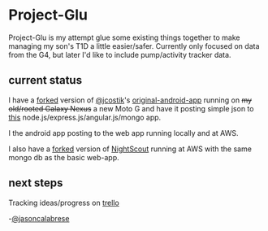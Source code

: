 Project-Glu
===========

Project-Glu is my attempt glue some existing things together to make managing my son's T1D a little easier/safer. Currently only focused on data from the G4, but later I'd like to include pump/activity tracker data.

current status
--------------

I have a [forked](https://github.com/jasoncalabrese/original-android-cgm) version of [@jcostik](https://twitter.com/jcostik)'s [original-android-app](https://github.com/hackingtype1/original-android-cgm) running on ~~my old/rooted Galaxy Nexus~~ a new Moto G and have it posting simple json to [this](https://github.com/jasoncalabrese/project-glu) node.js/express.js/angular.js/mongo app.

I the android app posting to the web app running locally and at AWS.

I also have a [forked](https://github.com/jasoncalabrese/cgm-remote-monitor) version of [NightScout](https://github.com/rnpenguin/cgm-remote-monitor) running at AWS with the same mongo db as the basic web-app. 

next steps
----------

Tracking ideas/progress on [trello](https://trello.com/b/k8dwYmAI/project-glu)

-[@jasoncalabrese](https://twitter.com/jasoncalabrese)
